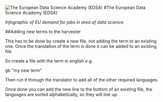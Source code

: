 ![The European Data Science Academy (EDSA)][1] 
#The European Data Science Academy (EDSA)

*Infographic of EU demand for jobs in area of data science.*





##Adding new terms to the harvester

This has to be done by create a new file, not adding the term to an existing one. Once the translation of the term is done it can be added to an existing file.

So create a file with the term in english e.g.

gb
"my new term"

Then run it through the translator to add all of the other required languages.

Once done you can add the new line to the bottom of an existing file, the languages are sorted alphabetically, so they will line up.



  [1]: http://i.stack.imgur.com/TqR4S.png
